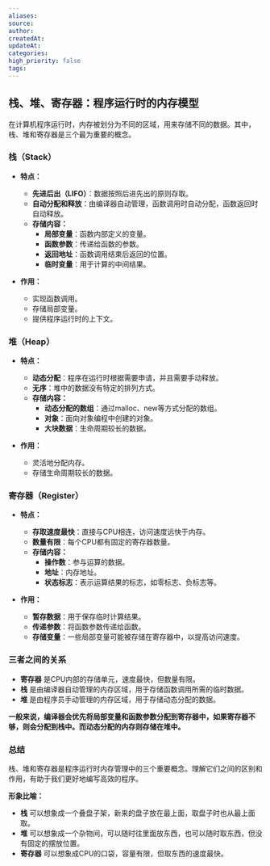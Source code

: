 ```yaml
---
aliases: 
source: 
author: 
createdAt: 
updateAt: 
categories: 
high_priority: false
tags:
---
```

## 栈、堆、寄存器：程序运行时的内存模型

在计算机程序运行时，内存被划分为不同的区域，用来存储不同的数据。其中，栈、堆和寄存器是三个最为重要的概念。

### 栈（Stack）

- **特点：**
    
    - **先进后出（LIFO）**：数据按照后进先出的原则存取。
    - **自动分配和释放**：由编译器自动管理，函数调用时自动分配，函数返回时自动释放。
    - **存储内容：**
        - **局部变量**：函数内部定义的变量。
        - **函数参数**：传递给函数的参数。
        - **返回地址**：函数调用结束后返回的位置。
        - **临时变量**：用于计算的中间结果。
- **作用：**
    
    - 实现函数调用。
    - 存储局部变量。
    - 提供程序运行时的上下文。

### 堆（Heap）

- **特点：**
    
    - **动态分配**：程序在运行时根据需要申请，并且需要手动释放。
    - **无序**：堆中的数据没有特定的排列方式。
    - **存储内容：**
        - **动态分配的数组**：通过malloc、new等方式分配的数组。
        - **对象**：面向对象编程中创建的对象。
        - **大块数据**：生命周期较长的数据。
- **作用：**
    
    - 灵活地分配内存。
    - 存储生命周期较长的数据。

### 寄存器（Register）

- **特点：**
    
    - **存取速度最快**：直接与CPU相连，访问速度远快于内存。
    - **数量有限**：每个CPU都有固定的寄存器数量。
    - **存储内容：**
        - **操作数**：参与运算的数据。
        - **地址**：内存地址。
        - **状态标志**：表示运算结果的标志，如零标志、负标志等。
- **作用：**
    
    - **暂存数据**：用于保存临时计算结果。
    - **传递参数**：将函数参数传递给函数。
    - **存储变量**：一些局部变量可能被存储在寄存器中，以提高访问速度。

### 三者之间的关系

- **寄存器** 是CPU内部的存储单元，速度最快，但数量有限。
- **栈** 是由编译器自动管理的内存区域，用于存储函数调用所需的临时数据。
- **堆** 是由程序员手动管理的内存区域，用于存储动态分配的数据。

**一般来说，编译器会优先将局部变量和函数参数分配到寄存器中，如果寄存器不够，则会分配到栈中。而动态分配的内存则存储在堆中。**

### 总结

栈、堆和寄存器是程序运行时内存管理中的三个重要概念。理解它们之间的区别和作用，有助于我们更好地编写高效的程序。

**形象比喻：**

- **栈** 可以想象成一个叠盘子架，新来的盘子放在最上面，取盘子时也从最上面取。
- **堆** 可以想象成一个杂物间，可以随时往里面放东西，也可以随时取东西，但没有固定的摆放位置。
- **寄存器** 可以想象成CPU的口袋，容量有限，但取东西的速度最快。

